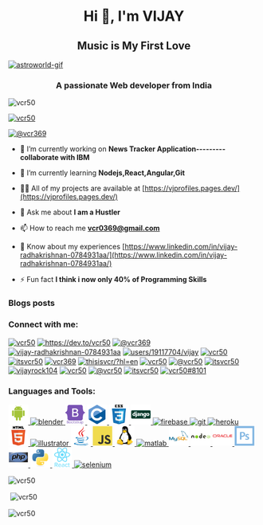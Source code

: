 <h1 align="center">Hi 👋, I'm VIJAY</h1>
<h2 align="center">Music is My First Love</h2>
<a href="https://drive.google.com/file/d/13oHZkk4HYzIuXrygaLpeze9TcWX6BGLj/view?usp=sharing"><img src="https://drive.google.com/file/d/13oHZkk4HYzIuXrygaLpeze9TcWX6BGLj/view?usp=sharing" alt="astroworld-gif" border="0"></a>
<h3 align="center">A passionate Web developer from India</h3>

<p align="left"> <img src="https://komarev.com/ghpvc/?username=vcr50&label=Profile%20views&color=0e75b6&style=flat" alt="vcr50" /> </p>

<p align="left"> <a href="https://github.com/ryo-ma/github-profile-trophy"><img src="https://github-profile-trophy.vercel.app/?username=vcr50" alt="vcr50" /></a> </p>

<p align="left"> <a href="https://twitter.com/@vcr369" target="blank"><img src="https://img.shields.io/twitter/follow/@vcr369?logo=twitter&style=for-the-badge" alt="@vcr369" /></a> </p>

- 🔭 I’m currently working on **News Tracker Application---------collaborate with IBM**

- 🌱 I’m currently learning **Nodejs,React,Angular,Git**

- 👨‍💻 All of my projects are available at [https://vjprofiles.pages.dev/](https://vjprofiles.pages.dev/)

- 💬 Ask me about **I am a Hustler**

- 📫 How to reach me **vcr0369@gmail.com**

- 📄 Know about my experiences [https://www.linkedin.com/in/vijay-radhakrishnan-0784931aa/](https://www.linkedin.com/in/vijay-radhakrishnan-0784931aa/)

- ⚡ Fun fact **I think i now only 40% of Programming Skills**

### Blogs posts
<!-- BLOG-POST-LIST:START -->
<!-- BLOG-POST-LIST:END -->

<h3 align="left">Connect with me:</h3>
<p align="left">
<a href="https://codepen.io/vcr50" target="blank"><img align="center" src="https://raw.githubusercontent.com/rahuldkjain/github-profile-readme-generator/master/src/images/icons/Social/codepen.svg" alt="vcr50" height="30" width="40" /></a>
<a href="https://dev.to/vcr50" target="blank"><img align="center" src="https://raw.githubusercontent.com/rahuldkjain/github-profile-readme-generator/master/src/images/icons/Social/devto.svg" alt="https://dev.to/vcr50" height="30" width="40" /></a>
<a href="https://twitter.com/@vcr369" target="blank"><img align="center" src="https://raw.githubusercontent.com/rahuldkjain/github-profile-readme-generator/master/src/images/icons/Social/twitter.svg" alt="@vcr369" height="30" width="40" /></a>
<a href="https://linkedin.com/in/vijay-radhakrishnan-0784931aa" target="blank"><img align="center" src="https://raw.githubusercontent.com/rahuldkjain/github-profile-readme-generator/master/src/images/icons/Social/linked-in-alt.svg" alt="vijay-radhakrishnan-0784931aa" height="30" width="40" /></a>
<a href="https://stackoverflow.com/users/19117704/vijay" target="blank"><img align="center" src="https://raw.githubusercontent.com/rahuldkjain/github-profile-readme-generator/master/src/images/icons/Social/stack-overflow.svg" alt="users/19117704/vijay" height="30" width="40" /></a>
<a href="https://codesandbox.com/vcr50" target="blank"><img align="center" src="https://raw.githubusercontent.com/rahuldkjain/github-profile-readme-generator/master/src/images/icons/Social/codesandbox.svg" alt="vcr50" height="30" width="40" /></a>
<a href="https://kaggle.com/itsvcr50" target="blank"><img align="center" src="https://raw.githubusercontent.com/rahuldkjain/github-profile-readme-generator/master/src/images/icons/Social/kaggle.svg" alt="itsvcr50" height="30" width="40" /></a>
<a href="https://fb.com/vcr369" target="blank"><img align="center" src="https://raw.githubusercontent.com/rahuldkjain/github-profile-readme-generator/master/src/images/icons/Social/facebook.svg" alt="vcr369" height="30" width="40" /></a>
<a href="https://instagram.com/thisisvcr/?hl=en" target="blank"><img align="center" src="https://raw.githubusercontent.com/rahuldkjain/github-profile-readme-generator/master/src/images/icons/Social/instagram.svg" alt="thisisvcr/?hl=en" height="30" width="40" /></a>
<a href="https://dribbble.com/vcr50" target="blank"><img align="center" src="https://raw.githubusercontent.com/rahuldkjain/github-profile-readme-generator/master/src/images/icons/Social/dribbble.svg" alt="vcr50" height="30" width="40" /></a>
<a href="https://hashnode.com/@vcr50" target="blank"><img align="center" src="https://raw.githubusercontent.com/rahuldkjain/github-profile-readme-generator/master/src/images/icons/Social/hashnode.svg" alt="@vcr50" height="30" width="40" /></a>
<a href="https://www.codechef.com/users/itsvcr50" target="blank"><img align="center" src="https://cdn.jsdelivr.net/npm/simple-icons@3.1.0/icons/codechef.svg" alt="itsvcr50" height="30" width="40" /></a>
<a href="https://www.hackerrank.com/vijayrock104" target="blank"><img align="center" src="https://raw.githubusercontent.com/rahuldkjain/github-profile-readme-generator/master/src/images/icons/Social/hackerrank.svg" alt="vijayrock104" height="30" width="40" /></a>
<a href="https://www.leetcode.com/vcr50" target="blank"><img align="center" src="https://raw.githubusercontent.com/rahuldkjain/github-profile-readme-generator/master/src/images/icons/Social/leet-code.svg" alt="vcr50" height="30" width="40" /></a>
<a href="https://www.hackerearth.com/@vcr50" target="blank"><img align="center" src="https://raw.githubusercontent.com/rahuldkjain/github-profile-readme-generator/master/src/images/icons/Social/hackerearth.svg" alt="@vcr50" height="30" width="40" /></a>
<a href="https://www.topcoder.com/members/itsvcr50" target="blank"><img align="center" src="https://raw.githubusercontent.com/rahuldkjain/github-profile-readme-generator/master/src/images/icons/Social/topcoder.svg" alt="itsvcr50" height="30" width="40" /></a>
<a href="https://discord.gg/vcr50#8101" target="blank"><img align="center" src="https://raw.githubusercontent.com/rahuldkjain/github-profile-readme-generator/master/src/images/icons/Social/discord.svg" alt="vcr50#8101" height="30" width="40" /></a>
</p>

<h3 align="left">Languages and Tools:</h3>
<p align="left"> <a href="https://developer.android.com" target="_blank" rel="noreferrer"> <img src="https://raw.githubusercontent.com/devicons/devicon/master/icons/android/android-original-wordmark.svg" alt="android" width="40" height="40"/> </a> <a href="https://www.blender.org/" target="_blank" rel="noreferrer"> <img src="https://download.blender.org/branding/community/blender_community_badge_white.svg" alt="blender" width="40" height="40"/> </a> <a href="https://getbootstrap.com" target="_blank" rel="noreferrer"> <img src="https://raw.githubusercontent.com/devicons/devicon/master/icons/bootstrap/bootstrap-plain-wordmark.svg" alt="bootstrap" width="40" height="40"/> </a> <a href="https://www.cprogramming.com/" target="_blank" rel="noreferrer"> <img src="https://raw.githubusercontent.com/devicons/devicon/master/icons/c/c-original.svg" alt="c" width="40" height="40"/> </a> <a href="https://www.w3schools.com/css/" target="_blank" rel="noreferrer"> <img src="https://raw.githubusercontent.com/devicons/devicon/master/icons/css3/css3-original-wordmark.svg" alt="css3" width="40" height="40"/> </a> <a href="https://www.djangoproject.com/" target="_blank" rel="noreferrer"> <img src="https://raw.githubusercontent.com/devicons/devicon/master/icons/django/django-original.svg" alt="django" width="40" height="40"/> </a> <a href="https://firebase.google.com/" target="_blank" rel="noreferrer"> <img src="https://www.vectorlogo.zone/logos/firebase/firebase-icon.svg" alt="firebase" width="40" height="40"/> </a> <a href="https://git-scm.com/" target="_blank" rel="noreferrer"> <img src="https://www.vectorlogo.zone/logos/git-scm/git-scm-icon.svg" alt="git" width="40" height="40"/> </a> <a href="https://heroku.com" target="_blank" rel="noreferrer"> <img src="https://www.vectorlogo.zone/logos/heroku/heroku-icon.svg" alt="heroku" width="40" height="40"/> </a> <a href="https://www.w3.org/html/" target="_blank" rel="noreferrer"> <img src="https://raw.githubusercontent.com/devicons/devicon/master/icons/html5/html5-original-wordmark.svg" alt="html5" width="40" height="40"/> </a> <a href="https://www.adobe.com/in/products/illustrator.html" target="_blank" rel="noreferrer"> <img src="https://www.vectorlogo.zone/logos/adobe_illustrator/adobe_illustrator-icon.svg" alt="illustrator" width="40" height="40"/> </a> <a href="https://www.java.com" target="_blank" rel="noreferrer"> <img src="https://raw.githubusercontent.com/devicons/devicon/master/icons/java/java-original.svg" alt="java" width="40" height="40"/> </a> <a href="https://developer.mozilla.org/en-US/docs/Web/JavaScript" target="_blank" rel="noreferrer"> <img src="https://raw.githubusercontent.com/devicons/devicon/master/icons/javascript/javascript-original.svg" alt="javascript" width="40" height="40"/> </a> <a href="https://www.linux.org/" target="_blank" rel="noreferrer"> <img src="https://raw.githubusercontent.com/devicons/devicon/master/icons/linux/linux-original.svg" alt="linux" width="40" height="40"/> </a> <a href="https://www.mathworks.com/" target="_blank" rel="noreferrer"> <img src="https://upload.wikimedia.org/wikipedia/commons/2/21/Matlab_Logo.png" alt="matlab" width="40" height="40"/> </a> <a href="https://www.mysql.com/" target="_blank" rel="noreferrer"> <img src="https://raw.githubusercontent.com/devicons/devicon/master/icons/mysql/mysql-original-wordmark.svg" alt="mysql" width="40" height="40"/> </a> <a href="https://nodejs.org" target="_blank" rel="noreferrer"> <img src="https://raw.githubusercontent.com/devicons/devicon/master/icons/nodejs/nodejs-original-wordmark.svg" alt="nodejs" width="40" height="40"/> </a> <a href="https://www.oracle.com/" target="_blank" rel="noreferrer"> <img src="https://raw.githubusercontent.com/devicons/devicon/master/icons/oracle/oracle-original.svg" alt="oracle" width="40" height="40"/> </a> <a href="https://www.photoshop.com/en" target="_blank" rel="noreferrer"> <img src="https://raw.githubusercontent.com/devicons/devicon/master/icons/photoshop/photoshop-line.svg" alt="photoshop" width="40" height="40"/> </a> <a href="https://www.php.net" target="_blank" rel="noreferrer"> <img src="https://raw.githubusercontent.com/devicons/devicon/master/icons/php/php-original.svg" alt="php" width="40" height="40"/> </a> <a href="https://www.python.org" target="_blank" rel="noreferrer"> <img src="https://raw.githubusercontent.com/devicons/devicon/master/icons/python/python-original.svg" alt="python" width="40" height="40"/> </a> <a href="https://reactjs.org/" target="_blank" rel="noreferrer"> <img src="https://raw.githubusercontent.com/devicons/devicon/master/icons/react/react-original-wordmark.svg" alt="react" width="40" height="40"/> </a> <a href="https://www.selenium.dev" target="_blank" rel="noreferrer"> <img src="https://raw.githubusercontent.com/detain/svg-logos/780f25886640cef088af994181646db2f6b1a3f8/svg/selenium-logo.svg" alt="selenium" width="40" height="40"/> </a> </p>

<p><img align="center" src="https://github-readme-stats.vercel.app/api/top-langs?username=vcr50&show_icons=true&locale=en&layout=compact" alt="vcr50" /></p>

<p>&nbsp;<img align="center" src="https://github-readme-stats.vercel.app/api?username=vcr50&show_icons=true&locale=en" alt="vcr50" /></p>

<p><img align="center" src="https://github-readme-streak-stats.herokuapp.com/?user=vcr50&" alt="vcr50" /></p>

